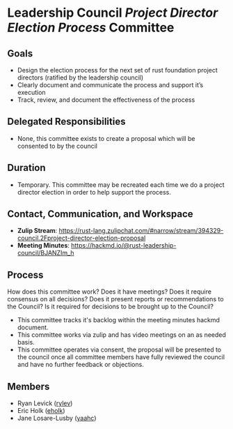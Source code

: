 # Leadership Council _Project Director Election Process_ Committee

## Goals

* Design the election process for the next set of rust foundation project directors (ratified by the leadership council)
* Clearly document and communicate the process and support it’s execution
* Track, review, and document the effectiveness of the process

## Delegated Responsibilities

* None, this committee exists to create a proposal which will be consented to by the council

## Duration

* Temporary. This committee may be recreated each time we do a project director election in order to help support the process.

## Contact, Communication, and Workspace

- **Zulip Stream**: https://rust-lang.zulipchat.com/#narrow/stream/394329-council.2Fproject-director-election-proposal
- **Meeting Minutes**: https://hackmd.io/@rust-leadership-council/BJANZIm_h

## Process

How does this committee work? Does it have meetings? Does it require consensus on all decisions? Does it present reports or recommendations to the Council? Is it required for decisions to be brought up to the Council?

* This committee tracks it's backlog within the meeting minutes hackmd document.
* This committee works via zulip and has video meetings on an as needed basis.
* This committee operates via consent, the proposal will be presented to the council once all committee members have fully reviewed the council and have no further feedback or objections.

## Members

* Ryan Levick ([rylev](https://github.com/rust-lang/team/blob/master/people/rylev.toml))
* Eric Holk ([eholk](https://github.com/rust-lang/team/blob/master/people/eholk.toml))
* Jane Losare-Lusby ([yaahc](https://github.com/rust-lang/team/blob/master/people/yaahc.toml))

